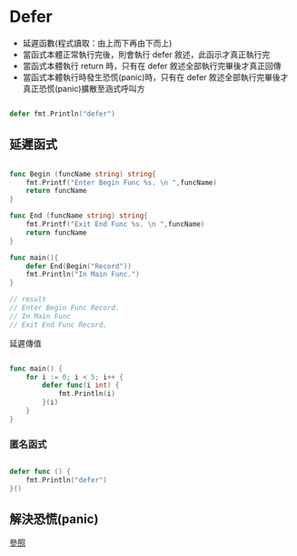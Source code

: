 # Defer 

* 延遲函數(程式讀取：由上而下再由下而上)
* 當函式本體正常執行完後，則會執行 defer 敘述，此函示才真正執行完
* 當函式本體執行 return 時，只有在 defer 敘述全部執行完畢後才真正回傳
* 當函式本體執行時發生恐慌(panic)時，只有在 defer 敘述全部執行完畢後才真正恐慌(panic)擴散至涵式呼叫方

```go

defer fmt.Println("defer")

```

## 延遲函式

```go

func Begin (funcName string) string{
    fmt.Printf("Enter Begin Func %s. \n ",funcName)
    return funcName
}

func End (funcName string) string{
    fmt.Printf("Exit End Func %s. \n ",funcName)
    return funcName
}

func main(){
    defer End(Begin("Record"))
    fmt.Println("In Main Func.")
}

// result
// Enter Begin Func Record.
// In Main Func
// Exit End Func Record.

```

延遲傳值

```go

func main() {
	for i := 0; i < 5; i++ {
		defer func(i int) {
			fmt.Println(i)
		}(i)
	}
}


```

### 匿名函式

```go

defer func () {
    fmt.Println("defer")
}()

```

## 解決恐慌(panic)

[參照](PanicAndRecover.md)